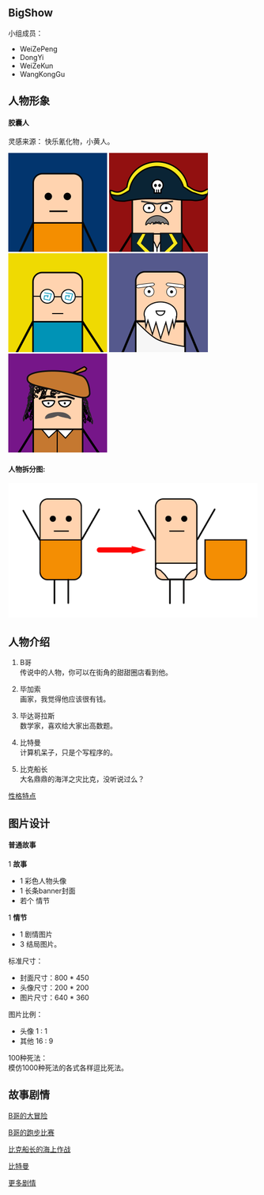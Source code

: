 ## BigShow

小组成员：

+ WeiZePeng
+ DongYi
+ WeiZeKun
+ WangKongGu


人物形象
--------------------
#### 胶囊人

灵感来源： 快乐氰化物，小黄人。

<!--![](./image/avatar_bcasso.png )
![](./image/avatar_bdagelas.png)
![](./image/avatar_be.png)
![](./image/avatar_bke.png)
![](./image/avatar_bteman.png)
-->
<img src="./image/avatar_bige.png"  alt="B哥" height="200" width="200">
<img src="./image/avatar_bike.png"  alt="比克船长" height="200" width="200">
<img src="./image/avatar_bitman.png"  alt="比特曼" height="200" width="200">
<img src="./image/avatar_bidagelas.png"  alt="毕达哥拉斯" height="200" width="200">
<img src="./image/avatar_bicasso.png"  alt="毕加索" height="200" width="200">


#### 人物拆分图:

![](./image/role_analyse1.png)



人物介绍
--------------------
1. B哥   
传说中的人物，你可以在街角的甜甜圈店看到他。

2. 毕加索  
画家，我觉得他应该很有钱。

3. 毕达哥拉斯  
数学家，喜欢给大家出高数题。 

4. 比特曼  
计算机呆子，只是个写程序的。

5. 比克船长  
大名鼎鼎的海洋之灾比克，没听说过么？

[性格特点](./markdown/人物特写.md)


图片设计
--------------------

#### 普通故事  
1 **故事**    

+ 1 彩色人物头像   
+ 1 长条banner封面  
+ 若个 情节
  
1 **情节** 

+ 1 剧情图片 
+ 3 结局图片。

标准尺寸：  

+ 封面尺寸：800 * 450  
+ 头像尺寸：200 * 200  
+ 图片尺寸：640 * 360  

图片比例：

+ 头像 1 : 1   
+ 其他 16 : 9 

100种死法：  
模仿1000种死法的各式各样逗比死法。


故事剧情
--------------------

[B哥的大冒险](./markdown/B哥的正常大冒险.md)

[B哥的跑步比赛](./markdown/B哥的跑步比赛.md)

[比克船长的海上作战](./markdown/比克船长的海上作战.md)

[比特曼](./markdown/比特曼的呆子的一天.md)

[更多剧情](./markdown/人物特写.md)
